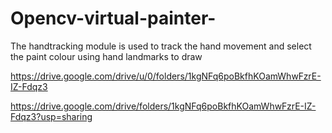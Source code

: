 # Opencv-virtual-painter-

The handtracking module is used to track the hand movement and select the paint colour using hand landmarks to draw

https://drive.google.com/drive/u/0/folders/1kgNFq6poBkfhKOamWhwFzrE-IZ-Fdqz3

https://drive.google.com/drive/folders/1kgNFq6poBkfhKOamWhwFzrE-IZ-Fdqz3?usp=sharing
